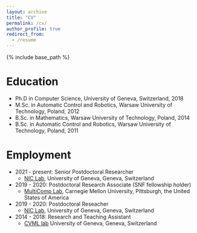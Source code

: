 ```yaml
---
layout: archive
title: "CV"
permalink: /cv/
author_profile: true
redirect_from:
  - /resume
---
```


{% include base_path %}

Education
======
* Ph.D in Computer Science, University of Geneva, Switzerland, 2018
* M.Sc. in Automatic Control and Robotics, Warsaw University of Technology, Poland, 2012
* B.Sc. in Mathematics, Warsaw University of Technology, Poland, 2014
* B.Sc. in Automatic Control and Robotics, Warsaw University of Technology, Poland, 2011

Employment
======
* 2021 - present: Senior Postdoctoral Researcher
	* [NIC  Lab](https://neurocenter-unige.ch/research-groups/patrik-vuilleumier/), University of Geneva, Geneva, Switzerland
* 2019 - 2020: Postdoctoral Research Associate (SNF fellowship holder)
	* [MultiComp Lab](http://multicomp.cs.cmu.edu/), Carnegie Mellon University, Pittsburgh, the United States of America 
* 2019 - 2020: Postdoctoral Reseacher
	* [NIC  Lab](https://neurocenter-unige.ch/research-groups/patrik-vuilleumier/), University of Geneva, Geneva, Switzerland
* 2014 - 2018: Research and Teaching Assistant
	* [CVML lab](https://cvml.unige.ch/) University of Geneva, Geneva, Switzerland
